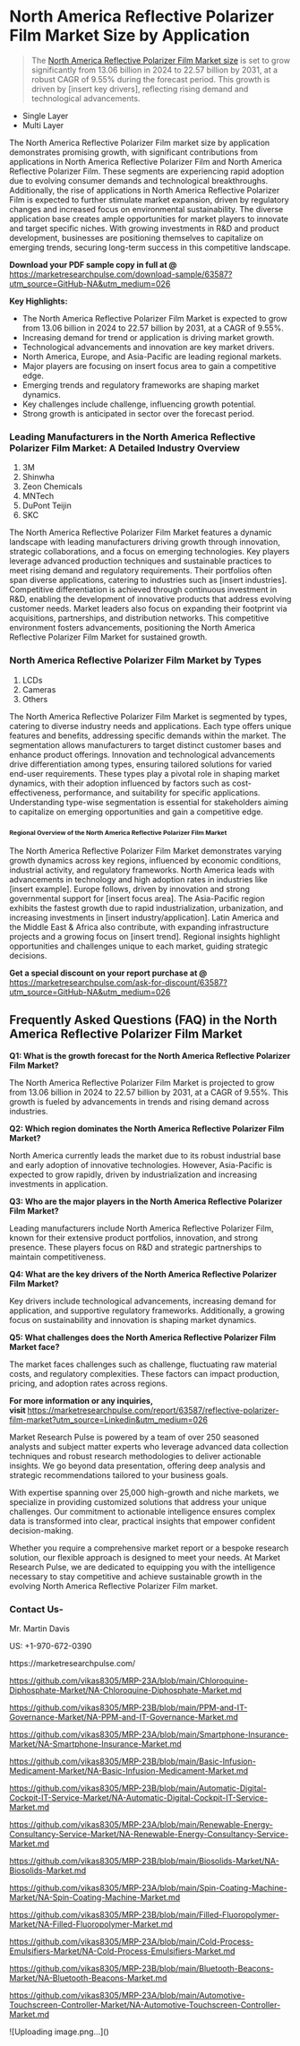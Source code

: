 <h1>North America Reflective Polarizer Film Market&nbsp;Size by Application</h1><blockquote><p>The <a href="https://marketresearchpulse.com/download-sample/63587?utm_source=GitHub-NA&amp;utm_medium=026">North America Reflective Polarizer Film Market size</a> is set to grow significantly from 13.06 billion in 2024 to 22.57 billion by 2031, at a robust CAGR of 9.55% during the forecast period. This growth is driven by [insert key drivers], reflecting rising demand and technological advancements.</p></blockquote><ul><li>Single Layer <li> Multi Layer</li></ul><p>The North America Reflective Polarizer Film market size by application demonstrates promising growth, with significant contributions from applications in North America Reflective Polarizer Film and North America Reflective Polarizer Film. These segments are experiencing rapid adoption due to evolving consumer demands and technological breakthroughs. Additionally, the rise of applications in North America Reflective Polarizer Film is expected to further stimulate market expansion, driven by regulatory changes and increased focus on environmental sustainability. The diverse application base creates ample opportunities for market players to innovate and target specific niches. With growing investments in R&D and product development, businesses are positioning themselves to capitalize on emerging trends, securing long-term success in this competitive landscape.</p><p><strong>Download your PDF sample copy in full at @ </strong><a href="https://marketresearchpulse.com/download-sample/63587?utm_source=GitHub-NA&amp;utm_medium=026">https://marketresearchpulse.com/download-sample/63587?utm_source=GitHub-NA&amp;utm_medium=026</a></p><p><strong>Key Highlights: </strong></p><ul><li>The North America Reflective Polarizer Film Market is expected to grow from 13.06 billion in 2024 to 22.57 billion by 2031, at a CAGR of 9.55%.</li><li>Increasing demand for trend or application is driving market growth.</li><li>Technological advancements and innovation are key market drivers.</li><li>North America, Europe, and Asia-Pacific are leading regional markets.</li><li>Major players are focusing on insert focus area to gain a competitive edge.</li><li>Emerging trends and regulatory frameworks are shaping market dynamics.</li><li>Key challenges include challenge, influencing growth potential.</li><li>Strong growth is anticipated in sector over the forecast period.</li></ul><h3>Leading Manufacturers in the North America Reflective Polarizer Film Market: A Detailed Industry Overview</h3><ol><li>3M</li><li>Shinwha</li><li>Zeon Chemicals</li><li>MNTech</li><li>DuPont Teijin</li><li>SKC</li></ol><div class="flex max-w-full flex-col flex-grow"><div class="min-h-8 text-message flex w-full flex-col items-end gap-2 whitespace-normal break-words [.text-message+&amp;]:mt-5" dir="auto" data-message-author-role="assistant" data-message-id="fd8432e4-4910-450d-b182-61b7bfb0a01f" data-message-model-slug="gpt-4o"><div class="flex w-full flex-col gap-1 empty:hidden first:pt-[3px]"><div class="markdown prose w-full break-words dark:prose-invert light"><p>The North America Reflective Polarizer Film Market features a dynamic landscape with leading manufacturers driving growth through innovation, strategic collaborations, and a focus on emerging technologies. Key players leverage advanced production techniques and sustainable practices to meet rising demand and regulatory requirements. Their portfolios often span diverse applications, catering to industries such as [insert industries]. Competitive differentiation is achieved through continuous investment in R&amp;D, enabling the development of innovative products that address evolving customer needs. Market leaders also focus on expanding their footprint via acquisitions, partnerships, and distribution networks. This competitive environment fosters advancements, positioning the North America Reflective Polarizer Film Market for sustained growth.</p></div></div></div></div><h3>North America Reflective Polarizer Film Market by Types</h3><ol><li>LCDs <li> Cameras <li> Others</li></ol><div class="flex max-w-full flex-col flex-grow"><div class="min-h-8 text-message flex w-full flex-col items-end gap-2 whitespace-normal break-words [.text-message+&amp;]:mt-5" dir="auto" data-message-author-role="assistant" data-message-id="084470be-0bb7-4664-bddf-5156b4f41249" data-message-model-slug="gpt-4o-mini"><div class="flex w-full flex-col gap-1 empty:hidden first:pt-[3px]"><div class="markdown prose w-full break-words dark:prose-invert light"><p>The North America Reflective Polarizer Film Market is segmented by types, catering to diverse industry needs and applications. Each type offers unique features and benefits, addressing specific demands within the market. The segmentation allows manufacturers to target distinct customer bases and enhance product offerings. Innovation and technological advancements drive differentiation among types, ensuring tailored solutions for varied end-user requirements. These types play a pivotal role in shaping market dynamics, with their adoption influenced by factors such as cost-effectiveness, performance, and suitability for specific applications. Understanding type-wise segmentation is essential for stakeholders aiming to capitalize on emerging opportunities and gain a competitive edge.</p></div></div></div></div><h3><span style="font-size: 11px;">Regional Overview of the North America Reflective Polarizer Film Market</span></h3><div class="flex max-w-full flex-col flex-grow"><div class="min-h-8 text-message flex w-full flex-col items-end gap-2 whitespace-normal break-words [.text-message+&amp;]:mt-5" dir="auto" data-message-author-role="assistant" data-message-id="e9038762-ce64-4e30-91c9-9bd413514231" data-message-model-slug="gpt-4o-mini"><div class="flex w-full flex-col gap-1 empty:hidden first:pt-[3px]"><div class="markdown prose w-full break-words dark:prose-invert light"><p>The North America Reflective Polarizer Film Market demonstrates varying growth dynamics across key regions, influenced by economic conditions, industrial activity, and regulatory frameworks. North America leads with advancements in technology and high adoption rates in industries like [insert example]. Europe follows, driven by innovation and strong governmental support for [insert focus area]. The Asia-Pacific region exhibits the fastest growth due to rapid industrialization, urbanization, and increasing investments in [insert industry/application]. Latin America and the Middle East &amp; Africa also contribute, with expanding infrastructure projects and a growing focus on [insert trend]. Regional insights highlight opportunities and challenges unique to each market, guiding strategic decisions.</p></div></div></div></div><p><strong>Get a special discount on your report purchase at @ </strong><a href="https://marketresearchpulse.com/ask-for-discount/63587?utm_source=GitHub-NA&amp;utm_medium=026">https://marketresearchpulse.com/ask-for-discount/63587?utm_source=GitHub-NA&amp;utm_medium=026</a></p><h2>Frequently Asked Questions (FAQ) in the North America Reflective Polarizer Film Market</h2><p><strong>Q1: What is the growth forecast for the North America Reflective Polarizer Film Market?</strong></p><p>The North America Reflective Polarizer Film Market is projected to grow from 13.06 billion in 2024 to 22.57 billion by 2031, at a CAGR of 9.55%. This growth is fueled by advancements in trends and rising demand across industries.</p><p><strong>Q2: Which region dominates the North America Reflective Polarizer Film Market?</strong></p><p>North America currently leads the market due to its robust industrial base and early adoption of innovative technologies. However, Asia-Pacific is expected to grow rapidly, driven by industrialization and increasing investments in application.</p><p><strong>Q3: Who are the major players in the North America Reflective Polarizer Film Market?</strong></p><p>Leading manufacturers include North America Reflective Polarizer Film, known for their extensive product portfolios, innovation, and strong presence. These players focus on R&amp;D and strategic partnerships to maintain competitiveness.</p><p><strong>Q4: What are the key drivers of the North America Reflective Polarizer Film Market?</strong></p><p>Key drivers include technological advancements, increasing demand for application, and supportive regulatory frameworks. Additionally, a growing focus on sustainability and innovation is shaping market dynamics.</p><p><strong>Q5: What challenges does the North America Reflective Polarizer Film Market face?</strong></p><p>The market faces challenges such as challenge, fluctuating raw material costs, and regulatory complexities. These factors can impact production, pricing, and adoption rates across regions.</p><p><strong>For more information or any inquiries, visit&nbsp;</strong><a href="https://marketresearchpulse.com/report/63587/reflective-polarizer-film-market?utm_source=Linkedin&utm_medium=026">https://marketresearchpulse.com/report/63587/reflective-polarizer-film-market?utm_source=Linkedin&utm_medium=026</a></p><p>Market Research Pulse is powered by a team of over 250 seasoned analysts and subject matter experts who leverage advanced data collection techniques and robust research methodologies to deliver actionable insights. We go beyond data presentation, offering deep analysis and strategic recommendations tailored to your business goals.</p><p>With expertise spanning over 25,000 high-growth and niche markets, we specialize in providing customized solutions that address your unique challenges. Our commitment to actionable intelligence ensures complex data is transformed into clear, practical insights that empower confident decision-making.</p><p>Whether you require a comprehensive market report or a bespoke research solution, our flexible approach is designed to meet your needs. At Market Research Pulse, we are dedicated to equipping you with the intelligence necessary to stay competitive and achieve sustainable growth in the evolving North America Reflective Polarizer Film market.</p><h3><strong>Contact Us-</strong></h3><p>Mr. Martin Davis</p><p>US: +1-970-672-0390</p><p>https://marketresearchpulse.com/</p><p><a href="https://github.com/vikas8305/MRP-23A/blob/main/Chloroquine-Diphosphate-Market/NA-Chloroquine-Diphosphate-Market.md">https://github.com/vikas8305/MRP-23A/blob/main/Chloroquine-Diphosphate-Market/NA-Chloroquine-Diphosphate-Market.md</a></p><p><a href="https://github.com/vikas8305/MRP-23B/blob/main/PPM-and-IT-Governance-Market/NA-PPM-and-IT-Governance-Market.md">https://github.com/vikas8305/MRP-23B/blob/main/PPM-and-IT-Governance-Market/NA-PPM-and-IT-Governance-Market.md</a></p><p><a href="https://github.com/vikas8305/MRP-23A/blob/main/Smartphone-Insurance-Market/NA-Smartphone-Insurance-Market.md">https://github.com/vikas8305/MRP-23A/blob/main/Smartphone-Insurance-Market/NA-Smartphone-Insurance-Market.md</a></p><p><a href="https://github.com/vikas8305/MRP-23B/blob/main/Basic-Infusion-Medicament-Market/NA-Basic-Infusion-Medicament-Market.md">https://github.com/vikas8305/MRP-23B/blob/main/Basic-Infusion-Medicament-Market/NA-Basic-Infusion-Medicament-Market.md</a></p><p><a href="https://github.com/vikas8305/MRP-23B/blob/main/Automatic-Digital-Cockpit-IT-Service-Market/NA-Automatic-Digital-Cockpit-IT-Service-Market.md">https://github.com/vikas8305/MRP-23B/blob/main/Automatic-Digital-Cockpit-IT-Service-Market/NA-Automatic-Digital-Cockpit-IT-Service-Market.md</a></p><p><a href="https://github.com/vikas8305/MRP-23A/blob/main/Renewable-Energy-Consultancy-Service-Market/NA-Renewable-Energy-Consultancy-Service-Market.md">https://github.com/vikas8305/MRP-23A/blob/main/Renewable-Energy-Consultancy-Service-Market/NA-Renewable-Energy-Consultancy-Service-Market.md</a></p><p><a href="https://github.com/vikas8305/MRP-23B/blob/main/Biosolids-Market/NA-Biosolids-Market.md">https://github.com/vikas8305/MRP-23B/blob/main/Biosolids-Market/NA-Biosolids-Market.md</a></p><p><a href="https://github.com/vikas8305/MRP-23A/blob/main/Spin-Coating-Machine-Market/NA-Spin-Coating-Machine-Market.md">https://github.com/vikas8305/MRP-23A/blob/main/Spin-Coating-Machine-Market/NA-Spin-Coating-Machine-Market.md</a></p><p><a href="https://github.com/vikas8305/MRP-23B/blob/main/Filled-Fluoropolymer-Market/NA-Filled-Fluoropolymer-Market.md">https://github.com/vikas8305/MRP-23B/blob/main/Filled-Fluoropolymer-Market/NA-Filled-Fluoropolymer-Market.md</a></p><p><a href="https://github.com/vikas8305/MRP-23A/blob/main/Cold-Process-Emulsifiers-Market/NA-Cold-Process-Emulsifiers-Market.md">https://github.com/vikas8305/MRP-23A/blob/main/Cold-Process-Emulsifiers-Market/NA-Cold-Process-Emulsifiers-Market.md</a></p><p><a href="https://github.com/vikas8305/MRP-23B/blob/main/Bluetooth-Beacons-Market/NA-Bluetooth-Beacons-Market.md">https://github.com/vikas8305/MRP-23B/blob/main/Bluetooth-Beacons-Market/NA-Bluetooth-Beacons-Market.md</a></p><p><a href="https://github.com/vikas8305/MRP-23A/blob/main/Automotive-Touchscreen-Controller-Market/NA-Automotive-Touchscreen-Controller-Market.md">https://github.com/vikas8305/MRP-23A/blob/main/Automotive-Touchscreen-Controller-Market/NA-Automotive-Touchscreen-Controller-Market.md</a></p>
![Uploading image.png…]()
